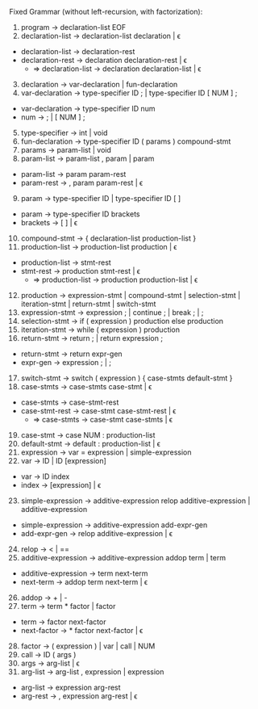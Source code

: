 Fixed Grammar (without left-recursion, with factorization):
1. program -> declaration-list EOF
2. declaration-list -> declaration-list declaration | ϵ
  * declaration-list -> declaration-rest
  * declaration-rest -> declaration declaration-rest | ϵ
    * => declaration-list -> declaration declaration-list | ϵ
3. declaration -> var-declaration | fun-declaration
4. var-declaration -> type-specifier ID ; | type-specifier ID [ NUM ] ;
  * var-declaration -> type-specifier ID num
  * num -> ; | [ NUM ] ;	
5. type-specifier -> int | void
6. fun-declaration -> type-specifier ID ( params ) compound-stmt
7. params -> param-list | void
8. param-list -> param-list , param | param
  * param-list -> param param-rest
  * param-rest -> , param param-rest | ϵ
9. param -> type-specifier ID | type-specifier ID [ ]
  * param -> type-specifier ID brackets
  * brackets -> [ ] | ϵ
10. compound-stmt -> { declaration-list production-list }
11. production-list -> production-list production | ϵ
  * production-list -> stmt-rest
  * stmt-rest -> production stmt-rest | ϵ
    * => production-list -> production production-list | ϵ
12. production -> expression-stmt | compound-stmt | selection-stmt | iteration-stmt |
return-stmt | switch-stmt
13. expression-stmt -> expression ; | continue ; | break ; | ;
14. selection-stmt -> if ( expression ) production else production
15. iteration-stmt -> while ( expression ) production
16. return-stmt -> return ; | return expression ;
  * return-stmt -> return expr-gen
  * expr-gen -> expression ; | ;
17. switch-stmt -> switch ( expression ) { case-stmts default-stmt }
18. case-stmts -> case-stmts case-stmt | ϵ
  * case-stmts -> case-stmt-rest
  * case-stmt-rest -> case-stmt case-stmt-rest | ϵ
    * => case-stmts -> case-stmt case-stmts | ϵ
19. case-stmt -> case NUM : production-list
20. default-stmt -> default : production-list | ϵ
21. expression -> var = expression | simple-expression
22. var -> ID | ID [expression]
  * var -> ID index
  * index -> [expression] | ϵ
23. simple-expression -> additive-expression relop additive-expression | additive-expression
  * simple-expression -> additive-expression add-expr-gen
  * add-expr-gen -> relop additive-expression | ϵ
24. relop -> < | ==
25. additive-expression -> additive-expression addop term | term
  * additive-expression -> term next-term
  * next-term -> addop term next-term | ϵ
26. addop -> + | -
27. term -> term * factor | factor
  * term -> factor next-factor
  * next-factor -> * factor next-factor | ϵ
28. factor -> ( expression ) | var | call | NUM
29. call -> ID ( args )
30. args -> arg-list | ϵ
31. arg-list -> arg-list , expression | expression
  * arg-list -> expression arg-rest
  * arg-rest -> , expression arg-rest | ϵ
